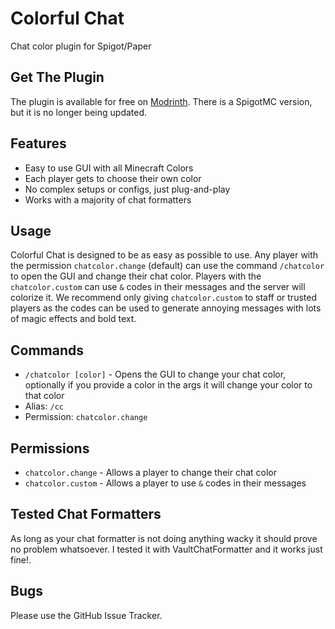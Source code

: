 # Colorful Chat

Chat color plugin for Spigot/Paper

## Get The Plugin
The plugin is available for free on [Modrinth](https://modrinth.com/colorful-chat). There is a SpigotMC version, but it is no longer being updated.

## Features
- Easy to use GUI with all Minecraft Colors
- Each player gets to choose their own color
- No complex setups or configs, just plug-and-play
- Works with a majority of chat formatters

## Usage
Colorful Chat is designed to be as easy as possible to use.
Any player with the permission `chatcolor.change` (default)
can use the command `/chatcolor` to open the GUI
and change their chat color. Players with the `chatcolor.custom`
can use `&` codes in their messages and the server will colorize it.
We recommend only giving `chatcolor.custom` to staff or trusted
players as the codes can be used to generate annoying messages
with lots of magic effects and bold text.

## Commands
- `/chatcolor [color]` - Opens the GUI to change your chat color, optionally if you provide a color in the args it will
change your color to that color
- Alias: `/cc`
- Permission: `chatcolor.change`

## Permissions
- `chatcolor.change` - Allows a player to change their chat color
- `chatcolor.custom` - Allows a player to use `&` codes in their messages

## Tested Chat Formatters
As long as your chat formatter is not doing anything wacky it should prove no problem whatsoever. I tested it with VaultChatFormatter and it works just fine!.

## Bugs
Please use the GitHub Issue Tracker.
